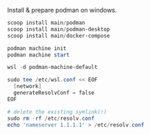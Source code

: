 Install & prepare podman on windows.

``` powershell
scoop install main/podman
scoop install main/podman-desktop
scoop install main/docker-compose

podman machine init
podman machine start
```

```powershell
wsl -d podman-machine-default

sudo tee /etc/wsl.conf << EOF  
  [network]  
  generateResolvConf = false  
EOF

# delete the existing symlink(!)
sudo rm -rf /etc/resolv.conf
echo 'nameserver 1.1.1.1' > /etc/resolv.conf
```
